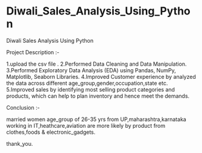 # Diwali_Sales_Analysis_Using_Python
Diwali Sales Analysis Using Python

Project Description :-


1.upload the csv file .
2.Performed Data Cleaning and Data Manipulation.
3.Performed Exploratory Data Analysis (EDA) using Pandas, NumPy, Matplotlib, Seaborn Libraries.
4.Improved Customer experience by analyzed the data  across different age_group,gender,occupation,state etc.
5.Improved sales by identifying most selling product categories and products, which can help to plan inventory and hence meet the demands.

Conclusion :-

married women age_group of 26-35 yrs from UP,maharashtra,karnataka working in IT,heathcare,aviation are more likely by product from clothes,foods & electronic_gadgets.

thank_you.


